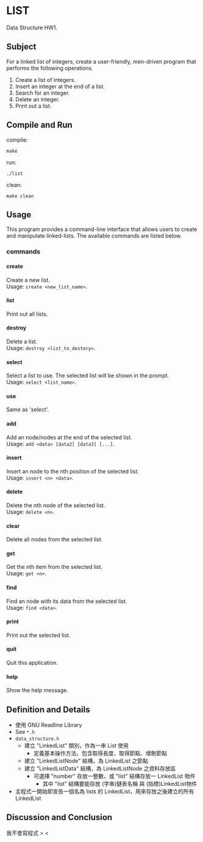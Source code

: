 LIST
====

Data Structure HW1.


## Subject

For a linked list of integers, create a user-friendly, men-driven program that performs the following operations.
1. Create a list of integers.2. Insert an integer at the end of a list. 3. Search for an integer.4. Delete an integer.5. Print out a list.


## Compile and Run

compile:

```
make
```

run:

```
./list
```

clean:

```
make clean
```

## Usage

This program provides a command-line interface that allows users to create and manipulate linked-lists. The available commands are listed below.

### commands

#### create
 Create a new list.  
 Usage: `create <new_list_name>`.

#### list
 Print out all lists.

#### destroy
 Delete a list.  
 Usage: `destroy <list_to_destory>`.

#### select
 Select a list to use. The selected list will be shown in the prompt.  
 Usage: `select <list_name>`.

#### use
 Same as 'select'.

#### add
 Add an node/nodes at the end of the selected list.  
 Usage: `add <data> [data2] [data3] [...]`.

#### insert
 Insert an node to the nth position of the selected list.  
 Usage: `insert <n> <data>`.

#### delete
 Delete the nth node of the selected list.  
 Usage: `delete <n>`.

#### clear
 Delete all nodes from the selected list.

#### get
 Get the nth item from the selected list.  
 Usage: `get <n>`.

#### find
 Find an node with its data from the selected list.  
 Usage: `find <data>`.

#### print
 Print out the selected list.

#### quit
 Quit this application.

#### help
 Show the help message.

## Definition and Details- 使用 GNU Readline Library- See `*.h`
- `data_structure.h`  - 建立 "LinkedList" 類別，作為一串 List 使用
    - 定義基本操作方法，包含取得長度、取得節點、增刪節點  - 建立 "LinkedListNode" 結構，為 LinkedList 之節點  - 建立 "LinkedListData" 結構，為 LinkedListNode 之資料存放區    - 可選擇 "number" 存放一整數，或 "list" 結構存放一 LinkedList 物件      - 其中 "list" 結構要能存放 (字串)鏈表名稱 與 (指標)LinkedList物件- 主程式一開始即宣告一個名為 lists 的 LinkedList，用來存放之後建立的所有 LinkedList
## Discussion and Conclusion
我不會寫程式 > <
